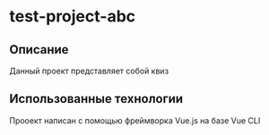 # test-project-abc

## Описание
Данный проект представляет собой квиз

## Использованные технологии
Прооект написан с помощью фреймворка Vue.js на базе Vue CLI